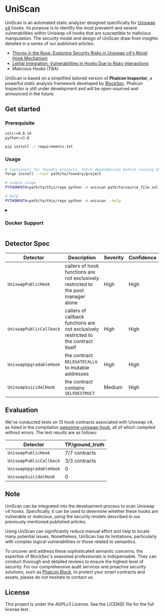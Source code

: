 # UniScan

UniScan is an automated static analyzer designed specifically for [Uniswap v4](https://blog.uniswap.org/uniswap-v4) hooks.
Its purpose is to identify the most prevalent and severe vulnerabilities within Uniswap v4 hooks that are susceptible to malicious manipulation. The security model and design of UniScan draw from insights detailed in a series of our published articles:

- [Thorns in the Rose: Exploring Security Risks in Uniswap v4's Novel Hook Mechanism](https://phalcon.xyz/blog/thorns-in-the-rose-exploring-security-risks-in-uniswap-v4-s-novel-hook-mechanism)
- [Lethal Integration: Vulnerabilities in Hooks Due to Risky Interactions](https://phalcon.xyz/blog/lethal-integration-vulnerabilities-in-hooks-due-to-risky-interactions)
- Malicious Hooks (TBA)

UniScan is based on a simplified tailored version of **Phalcon Inspector**, a powerful static analysis framework developed by [BlockSec](https://blocksec.com/).
Phalcon Inspector is still under development and will be open-sourced and announced in the future.

## Get started

### Prerequisite

```bash
solc>=0.8.14
python>=3.8

pip install -r requirements.txt
```

### Usage

```bash
# [optional] for foundry projects, fetch dependencies before running UniScan
forge install --root path/to/foundry/project

# simple usage
PYTHONPATH=path/to/this/repo python -m uniscan path/to/source_file.sol:ContractName

# help
PYTHONPATH=path/to/this/repo python -m uniscan --help
```

<details>
<summary>
<h3>Docker Support</h3>
</summary>

UniScan provides docker support with python and solc dependency integrated.

```bash
# build image
docker build --tag uniscan .

# pull pre-built image
docker pull futuretech6/uniscan
docker image tag futuretech6/uniscan uniscan

# run image
docker run --rm -it \
    -v /path/to/project:/project \
    -e SOLC_VERSION=0.8.x \
    -e CONTRACT=path/to/source_file.sol:ContractName \
    uniscan [--other-flags]

# demo: run image on v4-stoploss (https://github.com/saucepoint/v4-stoploss)
git clone https://github.com/saucepoint/v4-stoploss ~/v4-stoploss
forge install --root ~/v4-stoploss
docker run --rm -it \
    -v $HOME/v4-stoploss:/project \
    -e SOLC_VERSION=0.8.19 \
    -e CONTRACT=src/StopLoss.sol:StopLoss \
    uniscan
```

</details>

## Detector Spec

| **Detector**            | **Description**                                                                          | **Severity** | **Confidence** |
| ----------------------- | ---------------------------------------------------------------------------------------- | ------------ | -------------- |
| `UniswapPublicHook`     | callers of hook functions are not exclusively<br />restricted to the pool manager alone  | High         | High           |
| `UniswapPublicCallback` | callers of callback functions are not exclusively<br />restricted to the contract itself | High         | High           |
| `UniswapUpgradableHook` | the contract `DELEGATECALL`s to mutable addresses                                        | High         | High           |
| `UniswapSuicidalHook`   | the contract contains `SELFDESTRUCT`                                                     | Medium       | High           |

## Evaluation

We've conducted tests on 13 hook contracts associated with Uniswap v4, as listed in the compilation [awesome-uniswap-hook](https://github.com/hyperoracle/awesome-uniswap-hooks), all of which compiled without errors.
The test results are as follows:

| **Detector**            | **TP/ground_truth** |
| ----------------------- | ------------------- |
| `UniswapPublicHook`     | 7/7 contracts       |
| `UniswapPublicCallback` | 3/3 contracts       |
| `UniswapUpgradableHook` | 0                   |
| `UniswapSuicidalHook`   | 0                   |

## Note

UniScan can be integrated into the development process to scan Uniswap v4 hooks. Specifically, it can be used to determine whether these hooks are vulnerable or malicious, using the security models described in our previously mentioned published articles.

Using UniScan can significantly reduce manual effort and help to locate many potential issues. Nonetheless, UniScan has its limitations, particularly with complex logical vulnerabilities or those related to semantics.

To uncover and address these sophisticated semantic concerns, the expertise of BlockSec's seasoned professionals is indispensable. They can conduct thorough and detailed reviews to ensure the highest level of security. For our comprehensive audit services and proactive security solutions, such as [Phalcon Block](https://phalcon.xyz/block), to protect your smart contracts and assets, please do not hesitate to contact us.

## License

This project is under the AGPLv3 License. See the LICENSE file for the full license text.
